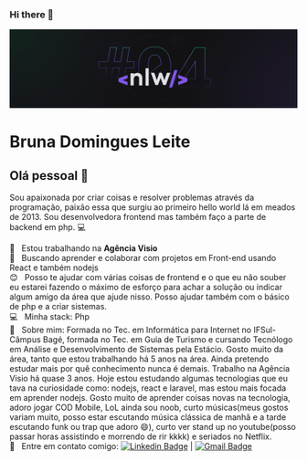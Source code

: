 ### Hi there 👋

<!--
**BrunaDomingues/BrunaDomingues** is a ✨ _special_ ✨ repository because its `README.md` (this file) appears on your GitHub profile.

Here are some ideas to get you started:

- 🔭 I’m currently working on ...
- 🌱 I’m currently learning ...
- 👯 I’m looking to collaborate on ...
- 🤔 I’m looking for help with ...
- 💬 Ask me about ...
- 📫 How to reach me: ...
- 😄 Pronouns: ...
- ⚡ Fun fact: ...
-->
<img width="auto" src="https://github.com/BrunaDomingues/BrunaDomingues/blob/main/banner.png">


# Bruna Domingues Leite

## Olá pessoal 👋
Sou apaixonada por criar coisas e resolver problemas através da programação, paixão essa que surgiu ao primeiro hello world lá em meados de 2013.
Sou desenvolvedora frontend mas também faço a parte de backend em php. :computer:

 :rocket:  &nbsp; Estou trabalhando na **Agência Visio**
 <br/> :purple_heart: &nbsp; Buscando aprender e colaborar com projetos em Front-end usando React e também nodejs
 <br/> :blush: &nbsp; Posso te ajudar com várias coisas de frontend e o que eu não souber eu estarei fazendo o máximo de esforço para achar a solução ou indicar algum amigo da área que ajude nisso. Posso ajudar também com o básico de php e a criar sistemas.
 <br/> :computer: &nbsp; Minha stack: Php
 <br/> 💬  &nbsp; Sobre mim: Formada no Tec. em Informática para Internet no IFSul-Câmpus Bagé, formada no Tec. em Guia de Turismo e cursando Tecnólogo em Análise e Desenvolvimento de Sistemas pela Estácio. Gosto muito da área, tanto que estou trabalhando há 5 anos na área. Ainda pretendo estudar mais por quê conhecimento nunca é demais. Trabalho na Agência Visio há quase 3 anos. Hoje estou estudando algumas tecnologias que eu tava na curiosidade como: nodejs, react e laravel, mas estou mais focada em aprender nodejs. Gosto muito de aprender coisas novas na tecnologia, adoro jogar COD Mobile, LoL ainda sou noob, curto músicas(meus gostos variam muito, posso estar escutando música clássica de manhã e a tarde escutando funk ou trap que adoro 😄), curto ver stand up no youtube(posso passar horas assistindo e morrendo de rir kkkk) e seriados no Netflix. 
 <br/> :email: &nbsp; Entre em contato comigo: [![Linkedin Badge](https://img.shields.io/badge/-BrunaDomingues-blue?style=flat-square&logo=Linkedin&logoColor=white&link=www.linkedin.com/in/bruna-domingues-leite-b0aaa4161/)](www.linkedin.com/in/bruna-domingues-leite/) 
| 
[![Gmail Badge](https://img.shields.io/badge/-brunadomingues.dev@gmail.com-c14438?style=flat-square&logo=Gmail&logoColor=white&link=mailto:brunadomingues.dev@gmail.com)](mailto:brunadomingues@gmail.com)
